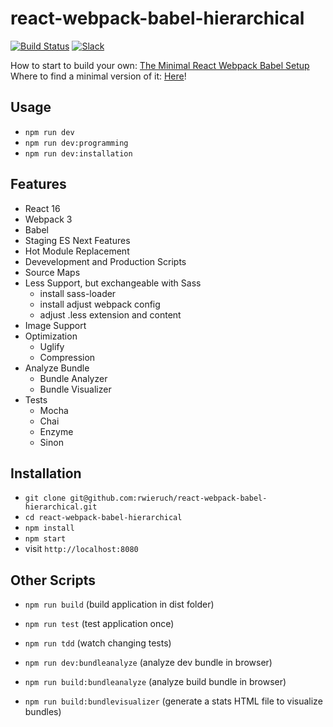 # react-webpack-babel-hierarchical

[![Build Status](https://travis-ci.org/rwieruch/react-webpack-babel-hierarchical.svg?branch=master)](https://travis-ci.org/rwieruch/react-webpack-babel-hierarchical) [![Slack](https://slack-the-road-to-learn-react.wieruch.com/badge.svg)](https://slack-the-road-to-learn-react.wieruch.com/)

How to start to build your own: [The Minimal React Webpack Babel Setup](https://www.robinwieruch.de/minimal-react-webpack-babel-setup/)
Where to find a minimal version of it: [Here](https://github.com/rwieruch/minimal-react-webpack-babel-setup)!

## Usage

* `npm run dev`
* `npm run dev:programming`
* `npm run dev:installation`

## Features

* React 16
* Webpack 3
* Babel
* Staging ES Next Features
* Hot Module Replacement
* Devevelopment and Production Scripts
* Source Maps
* Less Support, but exchangeable with Sass
  * install sass-loader
  * install adjust webpack config
  * adjust .less extension and content
* Image Support
* Optimization
  * Uglify
  * Compression
* Analyze Bundle
  * Bundle Analyzer
  * Bundle Visualizer
* Tests
  * Mocha
  * Chai
  * Enzyme
  * Sinon

## Installation

* `git clone git@github.com:rwieruch/react-webpack-babel-hierarchical.git`
* `cd react-webpack-babel-hierarchical`
* `npm install`
* `npm start`
* visit `http://localhost:8080`

## Other Scripts

* `npm run build` (build application in dist folder)

* `npm run test` (test application once)
* `npm run tdd` (watch changing tests)

* `npm run dev:bundleanalyze` (analyze dev bundle in browser)
* `npm run build:bundleanalyze` (analyze build bundle in browser)
* `npm run build:bundlevisualizer` (generate a stats HTML file to visualize bundles)


